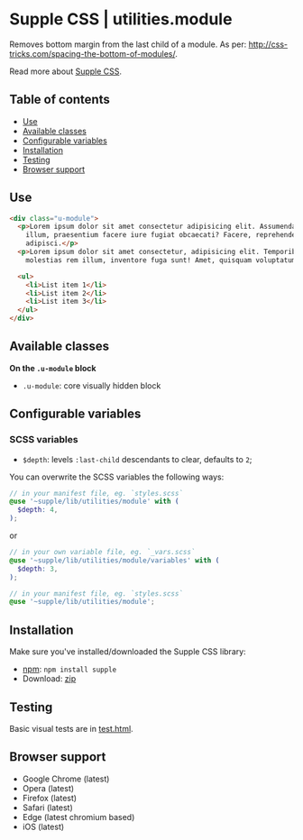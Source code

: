 # Supple CSS | utilities.module

Removes bottom margin from the last child of a module. As per: http://css-tricks.com/spacing-the-bottom-of-modules/.

Read more about [Supple CSS](https://github.com/supple-css/supple).

## Table of contents

* [Use](#use)
* [Available classes](#available-classes)
* [Configurable variables](#configurable-variables)
* [Installation](#installation)
* [Testing](#testing)
* [Browser support](#browser-support)

## Use

```html
<div class="u-module">
  <p>Lorem ipsum dolor sit amet consectetur adipisicing elit. Assumenda temporibus numquam repellendus repellat eaque
    illum, praesentium facere iure fugiat obcaecati? Facere, reprehenderit recusandae quae ea numquam id ut doloribus
    adipisci.</p>
  <p>Lorem ipsum dolor sit amet consectetur, adipisicing elit. Temporibus asperiores minima porro nemo, perferendis magni
    molestias rem illum, inventore fuga sunt! Amet, quisquam voluptatum hic modi doloribus rerum eveniet sint?</p>

  <ul>
    <li>List item 1</li>
    <li>List item 2</li>
    <li>List item 3</li>
  </ul>
</div>
```

## Available classes

**On the `.u-module` block**

* `.u-module`: core visually hidden block

## Configurable variables

### SCSS variables

* `$depth`: levels `:last-child` descendants to clear, defaults to `2`;

You can overwrite the SCSS variables the following ways:

```scss
// in your manifest file, eg. `styles.scss`
@use '~supple/lib/utilities/module' with (
  $depth: 4,
);
```
or
```scss
// in your own variable file, eg. `_vars.scss`
@use '~supple/lib/utilities/module/variables' with (
  $depth: 3,
);

// in your manifest file, eg. `styles.scss`
@use '~supple/lib/utilities/module';
```


## Installation
Make sure you've installed/downloaded the Supple CSS library:

* [npm](https://www.npmjs.com/package/supple): `npm install supple`
* Download: [zip](https://github.com/supple-css/supple/releases/latest)


## Testing
Basic visual tests are in [test.html](./test.html).


## Browser support

* Google Chrome (latest)
* Opera (latest)
* Firefox (latest)
* Safari (latest)
* Edge (latest chromium based)
* iOS (latest)
